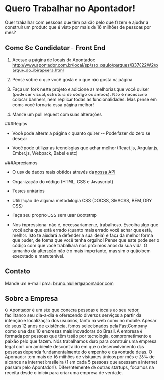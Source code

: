Quero Trabalhar no Apontador!
=============================

Quer trabalhar com pessoas que têm paixão pelo que fazem e ajudar a construir um produto que é visto por mais de 16 milhões de pessoas por mês?

Como Se Candidatar - Front End
------------------------------

1. Acesse a página de locais do Apontador:
 http://www.apontador.com.br/local/sp/sao_paulo/parques/B37822W2/parque_do_ibirapuera.html

2. Pense sobre o que você gosta e o que não gosta na página

3. Faça um fork neste projeto e adicione as melhorias que você quiser (pode ser visual, estrutura de código ou ambos). Não é necessario colocar banners, nem replicar todas as funcionalidades. Mas pense em como você tornaria essa página melhor!

4. Mande um pull request com suas alterações

###Regras

* Você pode alterar a página o quanto quiser -- Pode fazer do zero se desejar

* Você pode utilizar as tecnologias que achar melhor (React.js, Angular.js, Ember.js, Webpack, Babel e etc)

###Apreciamos

* O uso de dados reais obtidos através da [nossa API](https://api.apontador.com.br/v2/docs/)

* Organização do código (HTML, CSS e Javascript)

* Testes unitários

* Utilização de alguma metodologia CSS (OOCSS, SMACSS, BEM, DRY CSS)

* Faça seu próprio CSS sem usar Bootstrap

* Nos impressionar não é, necessariamente, trabalhoso. Escolha algo que você acha que está errado (quanto mais errado você achar que está, melhor. Isto te ajudará a defender a sua ideia) e faça da melhor forma que puder, de forma que você tenha orgulho! Pense que este pode ser o código com que você trabalhará nos próximos anos da sua vida. O tamanho da alteração não é o mais importante, mas sim o quão bem executado e manutenível.


Contato
-------

Mande um e-mail para: bruno.muller@apontador.com

Sobre a Empresa
---------------

O Apontador é um site que conecta pessoas e locais ao seu redor, facilitando seu dia-a-dia e oferecendo diversos serviços a partir da intenção e localização dos usuários, tanto na web como no mobile. Apesar de seus 12 anos de existência, fomos selecionados pela FastCompany como uma das 10 empresas mais inovadoras do Brasil. A empresa é formada por pessoas que têm tesão por tecnologia, comprometimento e paixão pelo que fazem. Nós trabalhamos duro para construir uma empresa legal com um ambiente descontraído em que o desenvolvimento das pessoas dependa fundamentalmente do empenho e da vontade delas. O Apontador tem mais de 16 milhões de visitantes únicos por mês e 23% de alcance na internet brasileira (1 em cada 5 pessoas que acessam a internet passam pelo Apontador!). Diferentemente de outras startups, focamos na receita desde o início para criar uma empresa de verdade.

